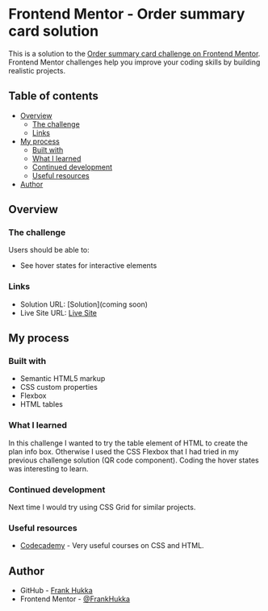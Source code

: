 # Frontend Mentor - Order summary card solution

This is a solution to the [Order summary card challenge on Frontend Mentor](https://www.frontendmentor.io/challenges/order-summary-component-QlPmajDUj). Frontend Mentor challenges help you improve your coding skills by building realistic projects. 

## Table of contents

- [Overview](#overview)
  - [The challenge](#the-challenge)
  - [Links](#links)
- [My process](#my-process)
  - [Built with](#built-with)
  - [What I learned](#what-i-learned)
  - [Continued development](#continued-development)
  - [Useful resources](#useful-resources)
- [Author](#author)

## Overview

### The challenge

Users should be able to:

- See hover states for interactive elements

### Links

- Solution URL: [Solution](coming soon)
- Live Site URL: [Live Site](https://frankhukka.github.io/order-summary/)

## My process

### Built with

- Semantic HTML5 markup
- CSS custom properties
- Flexbox
- HTML tables

### What I learned

In this challenge I wanted to try the table element of HTML to create the plan info box. Otherwise I used the CSS Flexbox that I had tried in my previous challenge solution (QR code component). Coding the hover states was interesting to learn.

### Continued development

Next time I would try using CSS Grid for similar projects.

### Useful resources

- [Codecademy](https://www.codecademy.com/learn) - Very useful courses on CSS and HTML.

## Author

- GitHub - [Frank Hukka](https://github.com/FrankHukka)
- Frontend Mentor - [@FrankHukka](https://www.frontendmentor.io/profile/FrankHukka)

